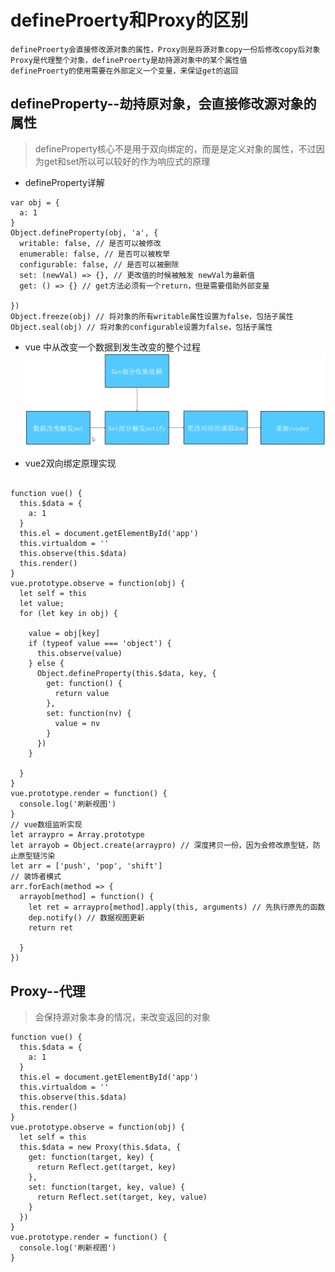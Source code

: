 # defineProerty和Proxy的区别

	defineProerty会直接修改源对象的属性，Proxy则是将源对象copy一份后修改copy后对象
	Proxy是代理整个对象，defineProerty是劫持源对象中的某个属性值
	defineProerty的使用需要在外部定义一个变量，来保证get的返回

## defineProperty--劫持原对象，会直接修改源对象的属性

> defineProperty核心不是用于双向绑定的，而是是定义对象的属性，不过因为get和set所以可以较好的作为响应式的原理

* defineProperty详解

``` JS
var obj = {
  a: 1
}
Object.defineProperty(obj, 'a', {
  writable: false, // 是否可以被修改
  enumerable: false, // 是否可以被枚举
  configurable: false, // 是否可以被删除
  set: (newVal) => {}, // 更改值的时候被触发 newVal为最新值
  get: () => {} // get方法必须有一个return，但是需要借助外部变量

})
Object.freeze(obj) // 将对象的所有writable属性设置为false，包括子属性
Object.seal(obj) // 将对象的configurable设置为false，包括子属性
```

* vue 中从改变一个数据到发生改变的整个过程
  ![](img/vue数据改变.png)

- vue2双向绑定原理实现
``` JS

function vue() {
  this.$data = {
    a: 1
  }
  this.el = document.getElementById('app')
  this.virtualdom = ''
  this.observe(this.$data)
  this.render()
}
vue.prototype.observe = function(obj) {
  let self = this
  let value;
  for (let key in obj) {

    value = obj[key]
    if (typeof value === 'object') {
      this.observe(value)
    } else {
      Object.defineProperty(this.$data, key, {
        get: function() {
          return value
        },
        set: function(nv) {
          value = nv
        }
      })
    }

  }
}
vue.prototype.render = function() {
  console.log('刷新视图')
}
// vue数组监听实现
let arraypro = Array.prototype
let arrayob = Object.create(arraypro) // 深度拷贝一份，因为会修改原型链，防止原型链污染
let arr = ['push', 'pop', 'shift']
// 装饰者模式
arr.forEach(method => {
  arrayob[method] = function() {
    let ret = arraypro[method].apply(this, arguments) // 先执行原先的函数
    dep.notify() // 数据视图更新
    return ret

  }
})
```

## Proxy--代理

> 会保持源对象本身的情况，来改变返回的对象

``` JS
function vue() {
  this.$data = {
    a: 1
  }
  this.el = document.getElementById('app')
  this.virtualdom = ''
  this.observe(this.$data)
  this.render()
}
vue.prototype.observe = function(obj) {
  let self = this
  this.$data = new Proxy(this.$data, {
    get: function(target, key) {
      return Reflect.get(target, key)
    },
    set: function(target, key, value) {
      return Reflect.set(target, key, value)
    }
  })
}
vue.prototype.render = function() {
  console.log('刷新视图')
}
```

